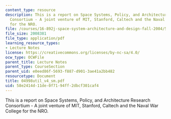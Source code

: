 ```yaml
---
content_type: resource
description: This is a report on Space Systems, Policy, and Architecture Research
  Consortium - A joint venture of MIT, Stanford, Caltech and the Naval War College
  for the NRO.
file: /courses/16-892j-space-system-architecture-and-design-fall-2004/58e2414d11de0f7194ff2dbcf301caf4_04998util_v4_sm.pdf
file_size: 2008381
file_type: application/pdf
learning_resource_types:
- Lecture Notes
license: https://creativecommons.org/licenses/by-nc-sa/4.0/
ocw_type: OCWFile
parent_title: Lecture Notes
parent_type: CourseSection
parent_uid: e0eed86f-5693-f887-d901-3ae41a2bb482
resourcetype: Document
title: 04998util_v4_sm.pdf
uid: 58e2414d-11de-0f71-94ff-2dbcf301caf4
---
```

This is a report on Space Systems, Policy, and Architecture Research Consortium - A joint venture of MIT, Stanford, Caltech and the Naval War College for the NRO.